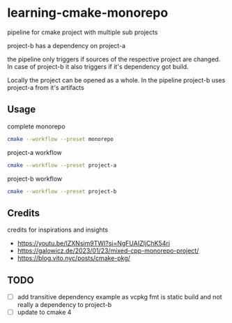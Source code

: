 # learning-cmake-monorepo

pipeline for cmake project with multiple sub projects

project-b has a dependency on project-a

the pipeline only triggers if sources of the respective project are changed. In case of project-b it also triggers if
it's dependency got build.

Locally the project can be opened as a whole. In the pipeline project-b uses project-a from it's artifacts

## Usage

complete monorepo
```bash
cmake --workflow --preset monorepo
```

project-a workflow
```bash
cmake --workflow --preset project-a
```

project-b workflow
```bash
cmake --workflow --preset project-b
```

## Credits

credits for inspirations and insights
* https://youtu.be/IZXNsim9TWI?si=NgFUAIZIjChK54ri
* https://galowicz.de/2023/01/23/mixed-cpp-monorepo-project/
* https://blog.vito.nyc/posts/cmake-pkg/

## TODO
 - [ ] add transitive dependency example as vcpkg fmt is static build and not really a dependency to project-b 
 - [ ] update to cmake 4 
